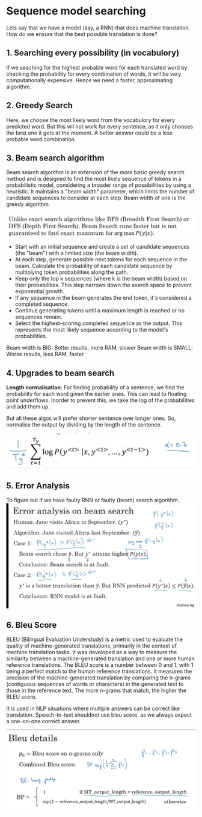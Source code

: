# Sequence model searching
Lets say that we have a model (say, a RNN) that does machine translation. How do we ensure that the best possible translation is done?

## 1. Searching every possibility (in vocabulory)
If we seaching for the highest probable word for each translated word by checking the probability for every combination of words, it will be very computationally expensive. Hence we need a faster, approximating algorithm. 

## 2. Greedy Search
Here, we choose the most likely word from the vocabulory for every predicted word. But this wil not work for every sentence, as it only chooses the best one it gets at the moment. A better answer could be a less probable word combination.

## 3. Beam search algorithm
Beam search algorithm is an extension of the more basic greedy search method and is designed to find the most likely sequence of tokens in a probabilistic model, considering a broader range of possibilities by using a heuristic. It maintains a "beam width" parameter, which limits the number of candidate sequences to consider at each step. Beam width of one is the greedy algorithm

![Alt text](<Screenshot from 2023-10-28 20-35-08.png>)

- Start with an initial sequence and create a set of candidate sequences (the "beam") with a limited size (the beam width).
- At each step, generate possible next tokens for each sequence in the beam. Calculate the probability of each candidate sequence by multiplying token probabilities along the path.
- Keep only the top k sequences (where k is the beam width) based on their probabilities. This step narrows down the search space to prevent exponential growth.
- If any sequence in the beam generates the end token, it's considered a completed sequence.
- Continue generating tokens until a maximum length is reached or no sequences remain.
- Select the highest-scoring completed sequence as the output. This represents the most likely sequence according to the model's probabilities.

Beam width is BIG: Better results, more RAM, slower 
Beam width is SMALL: Worse results, less RAM, faster


## 4. Upgrades to beam search

**Length normalisation**: For finding probability of a sentence, we find the probability for each word given the earlier ones. This can lead to floating point underflows. Inorder to prevent this, we take the log of the probabilities and add them up. 

But all these algos will prefer shorter sentence over longer ones. So, normalise the output by dividing by the length of the sentence.

![Alt text](<Screenshot from 2023-10-28 20-30-51.png>)

## 5. Error Analysis
To figure out if we have faulty RNN or faulty (beam) search algorithm.
![Alt text](<Screenshot from 2023-10-28 20-40-26.png>)

## 6. Bleu Score

BLEU (Bilingual Evaluation Understudy) is a metric used to evaluate the quality of machine-generated translations, primarily in the context of machine translation tasks. It was developed as a way to measure the similarity between a machine-generated translation and one or more human reference translations.
The BLEU score is a number between 0 and 1, with 1 being a perfect match to the human reference translations. It measures the precision of the machine-generated translation by comparing the n-grams (contiguous sequences of words or characters) in the generated text to those in the reference text. The more n-grams that match, the higher the BLEU score.

It is used in NLP situations where multiple answers can be correct like translation. Speech-to-text shouldnot use bleu score, as we always expect a one-on-one correct answer.

![Alt text](<Screenshot from 2023-10-28 20-58-18.png>)
